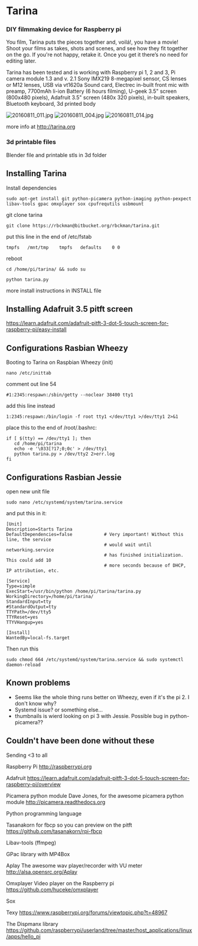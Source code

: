 # Tarina #
### DIY filmmaking device for Raspberry pi ###
You film, Tarina puts the pieces together and, voilá!, you have a movie! Shoot your films as takes, shots and scenes, and see how they fit together on the go. If you're not happy, retake it. Once you get it there’s no need for editing later.

Tarina has been tested and is working with Raspberry pi 1, 2 and 3, Pi camera module 1.3 and v. 2.1 Sony IMX219 8-megapixel sensor, CS lenses or M12 lenses, USB via vt1620a Sound card, Electrec in-built front mic with preamp, 7700mAh li-ion Battery (6 hours filming), U-geek 3.5" screen (800x480 pixels), Adafruit 3.5" screen (480x 320 pixels), in-built speakers, Bluetooth keyboard, 3d printed body

![20160811_011.jpg](https://bitbucket.org/repo/rBz7ep/images/1585674534-20160811_011.jpg)
![20160811_004.jpg](https://bitbucket.org/repo/rBz7ep/images/3780887106-20160811_004.jpg)
![20160811_014.jpg](https://bitbucket.org/repo/rBz7ep/images/2499796340-20160811_014.jpg)

more info at http://tarina.org

### 3d printable files ###

Blender file and printable stls in 3d folder

## Installing Tarina ##
Install dependencies
```
sudo apt-get install git python-picamera python-imaging python-pexpect libav-tools gpac omxplayer sox cpufrequtils usbmount
```
git clone tarina
```
git clone https://rbckman@bitbucket.org/rbckman/tarina.git 
```
put this line in the end of /etc/fstab
```
tmpfs   /mnt/tmp    tmpfs   defaults    0 0
```
reboot
```
cd /home/pi/tarina/ && sudo su
```
```
python tarina.py
```

more install instructions in INSTALL file


## Installing Adafruit 3.5 pitft screen ##
https://learn.adafruit.com/adafruit-pitft-3-dot-5-touch-screen-for-raspberry-pi/easy-install

## Configurations Rasbian Wheezy ##
Booting to Tarina on Raspbian Wheezy (init)
```
nano /etc/inittab
```
comment out line 54
```
#1:2345:respawn:/sbin/getty --noclear 38400 tty1
```
add this line instead
```
1:2345:respawn:/bin/login -f root tty1 </dev/tty1 >/dev/tty1 2>&1
```
place this to the end of /root/.bashrc:
```
if [ $(tty) == /dev/tty1 ]; then
   cd /home/pi/tarina
   echo -e '\033[?17;0;0c' > /dev/tty1
   python tarina.py > /dev/tty2 2>err.log
fi
```
## Configurations Rasbian Jessie ##
open new unit file
```
sudo nano /etc/systemd/system/tarina.service
```
and put this in it:
```
[Unit]
Description=Starts Tarina
DefaultDependencies=false            # Very important! Without this line, the service 
                                     # would wait until networking.service
                                     # has finished initialization. This could add 10 
                                     # more seconds because of DHCP, IP attribution, etc.

[Service]
Type=simple
ExecStart=/usr/bin/python /home/pi/tarina/tarina.py
WorkingDirectory=/home/pi/tarina/
StandardInput=tty
#StandardOutput=tty
TTYPath=/dev/tty5
TTYReset=yes
TTYVHangup=yes

[Install]
WantedBy=local-fs.target
```
Then run this
```
sudo chmod 664 /etc/systemd/system/tarina.service && sudo systemctl daemon-reload
```

## Known problems ##

* Seems like the whole thing runs better on Wheezy, even if it's the pi 2. I don't know why?
* Systemd issue? or something else...
* thumbnails is wierd looking on pi 3 with Jessie. Possible bug in python-picamera??

## Couldn't have been done without these ##
Sending <3 to all

Raspberry Pi
http://raspberrypi.org

Adafruit
https://learn.adafruit.com/adafruit-pitft-3-dot-5-touch-screen-for-raspberry-pi/overview

Picamera python module
Dave Jones, for the awesome picamera python module
http://picamera.readthedocs.org

Python programming language

Tasanakorn for fbcp so you can preview on the pitft
https://github.com/tasanakorn/rpi-fbcp

Libav-tools (ffmpeg)

GPac library with MP4Box

Aplay
The awesome wav player/recorder with VU meter
http://alsa.opensrc.org/Aplay

Omxplayer
Video player on the Raspberry pi
https://github.com/huceke/omxplayer

Sox

Texy
https://www.raspberrypi.org/forums/viewtopic.php?t=48967

The Dispmanx library
https://github.com/raspberrypi/userland/tree/master/host_applications/linux/apps/hello_pi